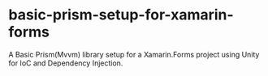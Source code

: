# basic-prism-setup-for-xamarin-forms
A Basic Prism(Mvvm) library setup for a Xamarin.Forms project using Unity for IoC and Dependency Injection.
